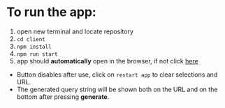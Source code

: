 # To run the app:
1. open new terminal and locate repository
2. `cd client`
3. `npm install`
4. `npm run start`
5. app should **automatically** open in the browser, if not click [here](https://localhost:3000)

- Button disables after use, click on `restart app` to clear selections and URL.
- The generated query string will be shown both on the URL and on the bottom after pressing **generate**.
